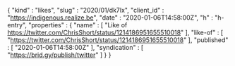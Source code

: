 {
  "kind" : "likes",
  "slug" : "2020/01/dk7lx",
  "client_id" : "https://indigenous.realize.be",
  "date" : "2020-01-06T14:58:00Z",
  "h" : "h-entry",
  "properties" : {
    "name" : [ "Like of https://twitter.com/ChrisShort/status/1214186951655510018" ],
    "like-of" : [ "https://twitter.com/ChrisShort/status/1214186951655510018" ],
    "published" : [ "2020-01-06T14:58:00Z" ],
    "syndication" : [ "https://brid.gy/publish/twitter" ]
  }
}
